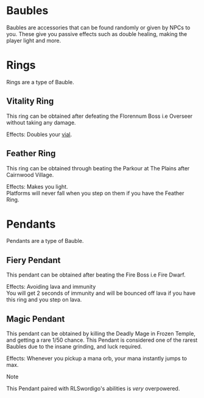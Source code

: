 # Baubles
Baubles are accessories that can be found randomly or given by NPCs to you. These give you passive effects such as double healing, making the player light and more.

# Rings
Rings are a type of Bauble.
## Vitality Ring
This ring can be obtained after defeating the Florennum Boss i.e Overseer without taking any damage.

Effects: Doubles your [vial](vial.md).

## Feather Ring
This ring can be obtained through beating the Parkour at The Plains after Cairnwood Village.

Effects: Makes you light.\
Platforms will never fall when you step on them if you have the Feather Ring.

# Pendants
Pendants are a type of Bauble.
## Fiery Pendant
This pendant can be obtained after beating the Fire Boss i.e Fire Dwarf.

Effects: Avoiding lava and immunity\
You will get 2 seconds of immunity and will be bounced off lava if you have this ring and you step on lava.

## Magic Pendant
This pendant can be obtained by killing the Deadly Mage in Frozen Temple, and getting a rare 1/50 chance. This Pendant is considered one of the rarest Baubles due to the insane grinding, and luck required.

Effects: Whenever you pickup a mana orb, your mana instantly jumps to max. 
> [!NOTE]
> This Pendant paired with RLSwordigo's abilities is *very* overpowered.


